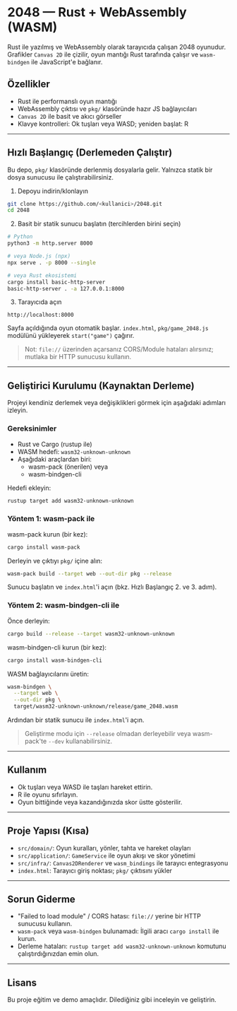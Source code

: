 # 2048 — Rust + WebAssembly (WASM)

Rust ile yazılmış ve WebAssembly olarak tarayıcıda çalışan 2048 oyunudur. Grafikler `Canvas 2D` ile çizilir, oyun mantığı Rust tarafında çalışır ve `wasm-bindgen` ile JavaScript'e bağlanır.

## Özellikler

- Rust ile performanslı oyun mantığı
- WebAssembly çıktısı ve `pkg/` klasöründe hazır JS bağlayıcıları
- `Canvas 2D` ile basit ve akıcı görseller
- Klavye kontrolleri: Ok tuşları veya WASD; yeniden başlat: R

---

## Hızlı Başlangıç (Derlemeden Çalıştır)

Bu depo, `pkg/` klasöründe derlenmiş dosyalarla gelir. Yalnızca statik bir dosya sunucusu ile çalıştırabilirsiniz.

1) Depoyu indirin/klonlayın
```bash
git clone https://github.com/<kullanici>/2048.git
cd 2048
```

2) Basit bir statik sunucu başlatın (tercihlerden birini seçin)
```bash
# Python
python3 -m http.server 8000

# veya Node.js (npx)
npx serve . -p 8000 --single

# veya Rust ekosistemi
cargo install basic-http-server
basic-http-server . -a 127.0.0.1:8000
```

3) Tarayıcıda açın
```
http://localhost:8000
```

Sayfa açıldığında oyun otomatik başlar. `index.html`, `pkg/game_2048.js` modülünü yükleyerek `start("game")` çağırır.

> Not: `file://` üzerinden açarsanız CORS/Module hataları alırsınız; mutlaka bir HTTP sunucusu kullanın.

---

## Geliştirici Kurulumu (Kaynaktan Derleme)

Projeyi kendiniz derlemek veya değişiklikleri görmek için aşağıdaki adımları izleyin.

### Gereksinimler

- Rust ve Cargo (rustup ile)
- WASM hedefi: `wasm32-unknown-unknown`
- Aşağıdaki araçlardan biri:
  - wasm-pack (önerilen) veya
  - wasm-bindgen-cli

Hedefi ekleyin:
```bash
rustup target add wasm32-unknown-unknown
```

### Yöntem 1: wasm-pack ile

wasm-pack kurun (bir kez):
```bash
cargo install wasm-pack
```

Derleyin ve çıktıyı `pkg/` içine alın:
```bash
wasm-pack build --target web --out-dir pkg --release
```

Sunucu başlatın ve `index.html`'i açın (bkz. Hızlı Başlangıç 2. ve 3. adım).

### Yöntem 2: wasm-bindgen-cli ile

Önce derleyin:
```bash
cargo build --release --target wasm32-unknown-unknown
```

wasm-bindgen-cli kurun (bir kez):
```bash
cargo install wasm-bindgen-cli
```

WASM bağlayıcılarını üretin:
```bash
wasm-bindgen \
  --target web \
  --out-dir pkg \
  target/wasm32-unknown-unknown/release/game_2048.wasm
```

Ardından bir statik sunucu ile `index.html`'i açın.

> Geliştirme modu için `--release` olmadan derleyebilir veya wasm-pack'te `--dev` kullanabilirsiniz.

---

## Kullanım

- Ok tuşları veya WASD ile taşları hareket ettirin.
- R ile oyunu sıfırlayın.
- Oyun bittiğinde veya kazandığınızda skor üstte gösterilir.

---

## Proje Yapısı (Kısa)

- `src/domain/`: Oyun kuralları, yönler, tahta ve hareket olayları
- `src/application/`: `GameService` ile oyun akışı ve skor yönetimi
- `src/infra/`: `Canvas2DRenderer` ve `wasm_bindings` ile tarayıcı entegrasyonu
- `index.html`: Tarayıcı giriş noktası; `pkg/` çıktısını yükler

---

## Sorun Giderme

- "Failed to load module" / CORS hatası: `file://` yerine bir HTTP sunucusu kullanın.
- `wasm-pack` veya `wasm-bindgen` bulunamadı: İlgili aracı `cargo install` ile kurun.
- Derleme hataları: `rustup target add wasm32-unknown-unknown` komutunu çalıştırdığınızdan emin olun.

---

## Lisans

Bu proje eğitim ve demo amaçlıdır. Dilediğiniz gibi inceleyin ve geliştirin.

